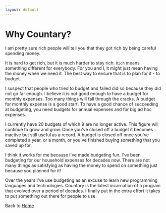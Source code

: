 ```yaml
---
layout: default
---
```

# Why Countary?
I am pretty sure rich people will tell you that they got rich by being careful
spending money.

It is hard to get rich, but it is much harder to stay rich. `Rich` means something
different for everybody. For you and I, it might just mean having the money when we need
it. The best way to ensure that is to plan for it - to budget.

I suspect that people who tried to budget and failed did so because they did not
go far enough. I believe it is not good enough to have a budget for monthly
expenses. Too many things will fall through the cracks. A budget for monthly
expense is a good start. To have a good chance of succeeding at budgeting, you
need budgets for annual expenses and for big ad hoc expenses.

I currently have 20 budgets of which 9 are no longer active. This figure will
continue to grow and grow. Once you've closed off a budget it becomes inactive
but still useful as a record. A budget is closed off once you've completed
a year, or a month, or you've finished buying something that you saved up for.

I think it works for me because I've made budgeting fun. I've been budgeting
for our household expenses for decades now. There are not many things as
satisfying as having the money to spend on something just because you planned for
it!

Over the years I've use budgeting as an excuse to learn new programming languages
and technologies. Countary is the latest incarnation of a program that evolved
over a period of decades. I finally put in the extra effort it takes to put
something out there for people to use.

Back to [Home](index.markdown)
